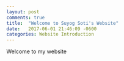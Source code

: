 ```yaml
---
layout: post
comments: true
title:  "Welcome to Suyog Soti's Website"
date:   2017-06-01 21:46:09 -0600
categories: Website Introduction
---
```


Welcome to my website

<script id="dsq-count-scr" src="//suyogsoti-github-io.disqus.com/count.js" async></script>
<!--DISCUS lookup-->
<!--<a href="http://foo.com/bar.html#disqus_thread">Link</a>.-->